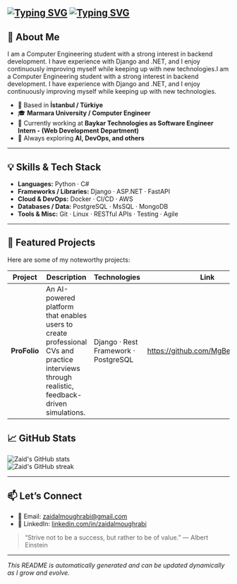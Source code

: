 
[![Typing SVG](https://readme-typing-svg.demolab.com?font=&duration=1000&pause=5000000&center=true&vCenter=true&width=1000&lines=ZAID+ALMOUGHRABI)](https://git.io/typing-svg)
[![Typing SVG](https://readme-typing-svg.demolab.com?font=&duration=1000&pause=500&center=true&vCenter=true&width=1000&lines=Django+Backend+Developer;ASP.NET+Backend+Developer;Computer+Engineering+Student)](https://git.io/typing-svg)
---

## 🎯 About Me  

I am a Computer Engineering student with a strong interest in backend development. I have experience with Django and .NET, and I enjoy continuously improving myself while keeping up with new technologies.I am a Computer Engineering student with a strong interest in backend development. I have experience with Django and .NET, and I enjoy continuously improving myself while keeping up with new technologies.


- 📍 Based in **İstanbul / Türkiye**  
- 🎓 **Marmara University / Computer Engineer**  
- 💼 Currently working at **Baykar Technologies as Software Engineer Intern - (Web Development Department)**  
- 🚀 Always exploring **AI, DevOps, and others**

---

## 💡 Skills & Tech Stack

- **Languages:** Python · C#  
- **Frameworks / Libraries:** Django · ASP.NET · FastAPI   
- **Cloud & DevOps:** Docker · CI/CD · AWS  
- **Databases / Data:** PostgreSQL · MsSQL · MongoDB  
- **Tools & Misc:** Git · Linux · RESTful APIs · Testing · Agile
---

## 📂 Featured Projects

Here are some of my noteworthy projects:

| Project | Description | Technologies | Link |
|---|---|---|---|
| **ProFolio** | An AI-powered platform that enables users to create professional CVs and practice interviews through realistic, feedback-driven simulations. | Django · Rest Framework · PostgreSQL | https://github.com/MgBeyy/ProFolio |

<!--


***
---

## 🛠️ What I’m Working On  
- Currently building **[Project / Product name]**  
- Learning **[New technology / domain]** (e.g. ML Ops, Distributed Systems)  
- Contributing to open source — feel free to check out my pinned repos
***
---
-->
## 📈 GitHub Stats

![Zaid's GitHub stats](https://github-readme-stats.vercel.app/api?username=MgBeyy&show_icons=true&theme=tokyonight)  
![Zaid's GitHub streak](https://github-readme-streak-stats.herokuapp.com/?user=MgBeyy&theme=tokyonight)

---

## 📫 Let’s Connect

- 📧 Email: zaidalmoughrabi@gmail.com  
- 🔗 LinkedIn: [linkedin.com/in/zaidalmoughrabi](https://www.linkedin.com/in/zaidalmoughrabi/)  
<!--
- 🌐 Portfolio / Blog: [your-website.com](https://your-website.com)
-->
> “Strive not to be a success, but rather to be of value.” — Albert Einstein  

---

*This README is automatically generated and can be updated dynamically as I grow and evolve.*  


